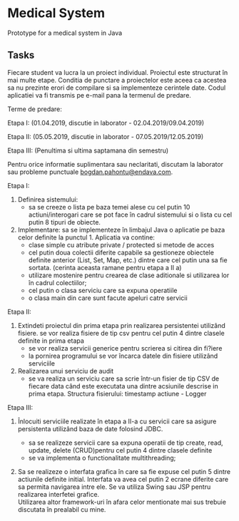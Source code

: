 # Medical System
Prototype for a medical system in Java


## Tasks

Fiecare student va lucra la un proiect individual. Proiectul este structurat în mai multe etape. 
Conditia de punctare a proiectelor este aceea ca acestea sa nu prezinte erori de compilare si sa implementeze cerintele date. 
Codul aplicatiei va fi transmis pe e-mail pana la termenul de predare.

Terme de predare:

Etapa I: (01.04.2019, discutie in laborator - 02.04.2019/09.04.2019)

Etapa II: (05.05.2019, discutie in laborator - 07.05.2019/12.05.2019)

Etapa III: (Penultima si ultima saptamana din semestru)

Pentru orice informatie suplimentara sau neclaritati, 
discutam la laborator sau probleme punctuale bogdan.pahontu@endava.com.


Etapa I:
1. Definirea sistemului: 
	- sa se creeze o lista pe baza temei alese cu cel putin 10 actiuni/interogari care se pot face în cadrul sistemului 
  si o lista cu cel putin 8 tipuri de obiecte. 
2. Implementare: sa se implementeze în limbajul Java o aplicatie pe baza celor definite la punctul 1. Aplicatia va contine: 
	- clase simple cu atribute private / protected si metode de acces
	- cel putin doua colectii diferite capabile sa gestioneze obiectele definite anterior (List, Set, Map, etc.) 
  dintre care cel putin una sa fie sortata. (cerinta aceasta ramane pentru etapa a II a)
	- utilizare mostenire pentru crearea de clase aditionale si utilizarea lor în cadrul colectiilor;
	- cel putin o clasa serviciu care sa expuna operatiile 
	- o clasa main din care sunt facute apeluri catre servicii 
		
	
Etapa II:
1. Extindeti proiectul din prima etapa prin realizarea persistentei utilizând fisiere.
se vor realiza fisiere de tip csv pentru cel putin 4 dintre clasele definite in prima etapa
	- se vor realiza servicii generice pentru scrierea si citirea din fi?iere
	- la pornirea programului se vor încarca datele din fisiere utilizând serviciile
2. Realizarea unui serviciu de audit
	- se va realiza un serviciu care sa scrie într-un fisier de tip CSV de fiecare data când este executata una 
  dintre acsiunile descrise in prima etapa. Structura fisierului: timestamp actiune - Logger


Etapa III:
1. Înlocuiti serviciile realizate în etapa a II-a cu servicii care sa asigure persistenta utilizând baza de date folosind JDBC.
	- sa se realizeze servicii care sa expuna operatii de tip create, read, update, delete (CRUD)pentru cel putin 4 
  dintre clasele definite
	- se va implementa o functionalitate multithreading; 
  
2. Sa se realizeze o interfata grafica în care sa fie expuse cel putin 5 dintre actiunile definite initial. 
Interfata va avea cel putin 2 ecrane diferite care sa permita navigarea intre ele. 
Se va utiliza Swing sau JSP pentru realizarea interfetei grafice. 		
Utilizarea altor framework-uri în afara celor mentionate mai sus trebuie discutata în prealabil cu mine.
